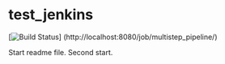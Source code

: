 # test_jenkins
[![Build Status](http://localhost:8080/buildStatus/icon?job=multistep_pipeline)]
(http://localhost:8080/job/multistep_pipeline/)

Start readme file.
Second start.
